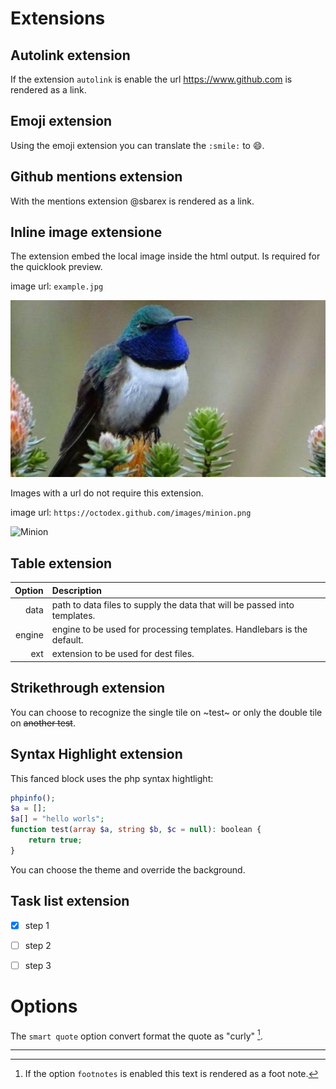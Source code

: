 #  Extensions

## Autolink extension

If the extension `autolink` is enable the url https://www.github.com is rendered as a link.

## Emoji extension

Using the emoji extension you can  translate the `:smile:` to :smile:.

## Github mentions extension

With the mentions extension @sbarex is rendered as a link.

## Inline image extensione

The extension embed the local image inside the html output. Is required for the quicklook preview.


image url: `example.jpg`

![Colibrì](example.jpg)


Images with a url do not require this extension.

image url: `https://octodex.github.com/images/minion.png`

![Minion](https://octodex.github.com/images/minion.png)


## Table extension
| Option | Description |
| ------:| :-----------|
| data   | path to data files to supply the data that will be passed into templates. |
| engine | engine to be used for processing templates. Handlebars is the default. |
| ext    | extension to be used for dest files. |


## Strikethrough extension
You can choose to recognize the single tile on ~test~ or only the double tile on ~~another test~~.

## Syntax Highlight extension

This fanced block uses the php syntax hightlight:

```php
phpinfo();
$a = [];
$a[] = "hello worls";
function test(array $a, string $b, $c = null): boolean {
    return true;
}
```

You can choose the theme and override the background.

## Task list extension
* [x] step 1
* [ ] step 2 
* [ ] step 3


# Options

The `smart quote` option convert format the quote as "curly" [^footnote1].

---
[^footnote1]: If the option `footnotes` is enabled this text is rendered as a foot note. 


